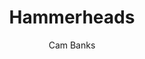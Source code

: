 ---
title: Hammerheads
author: Cam Banks
link: https://www.cortexrpg.com/compendium/hammerheads-spotlight/
type: game
---